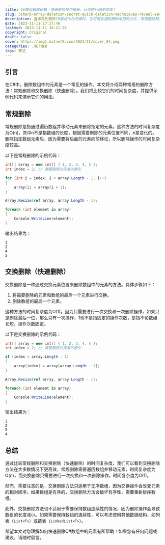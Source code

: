 ```yaml
---
title: C#数组删除秘籍：快速删除技巧揭秘，让你的代码更高效！
slug: csharp-array-deletion-secret-quick-deletion-techniques-reveal-secrets-make-your-code-more-efficient
description: 当涉及到删除C#数组中的元素时，你可能会遇到两种常见的方法：常规删除和交换删除（快速删除）。常规删除需要遍历数组并移动元素，而交换删除则通过交换元素位置来删除。本文将介绍这两种方法的时间复杂度，并提供示例代码来演示它们的用法。通过学习这些快速删除技巧，你将能够优化你的代码，使其更高效。让我们一起揭秘这些技巧，让你的代码更加出色！
date: 2023-11-11 17:27:46
lastmod: 2023-11-11 18:11:26
copyright: Original
draft: false
cover: https://img1.dotnet9.com/2023/11/cover_04.png
categories: .NET相关
tags: 算法
---
```


## 引言

在C#中，删除数组中的元素是一个常见的操作。本文将介绍两种常用的删除方法：常规删除和交换删除（快速删除）。我们将比较它们的时间复杂度，并提供示例代码来演示它们的用法。

## 常规删除

常规删除是指通过遍历数组并移动元素来删除指定的元素。这种方法的时间复杂度为O(n)，其中n不是指数组的长度，根据需要删除的元素位置不同，n是变化的。删除指定数组元素后，因为需要将后面的元素向前移动，所以删除操作的时间复杂度较高。

以下是常规删除的示例代码：

```csharp
int[] array = new int[] { 1, 2, 3, 4, 5 };
int index = 2; // 需要删除的元素的索引

for (int i = index; i < array.Length - 1; i++)
{
    array[i] = array[i + 1];
}

Array.Resize(ref array, array.Length - 1);

foreach (int element in array)
{
    Console.WriteLine(element);
}
```

输出结果为：

```shell
1
2
4
5
```

## 交换删除（快速删除）

交换删除是一种通过交换元素位置来删除数组中的元素的方法。具体步骤如下：

1. 将需要删除的元素和数组的最后一个元素进行交换。
2. 删除数组的最后一个元素。

这种方法的时间复杂度为O(1)，因为只需要进行一次交换和一次删除操作，如果只是删除最后一位，那么只有一次操作，1也不是指固定的操作次数，是指不论数组长短，操作次数固定。

以下是交换删除的示例代码：

```csharp
int[] array = new int[] { 1, 2, 3, 4, 5 };
int index = 2; // 需要删除的元素的索引

if (index < array.Length - 1)
{
    array[index] = array[array.Length - 1];
}

Array.Resize(ref array, array.Length - 1);

foreach (int element in array)
{
    Console.WriteLine(element);
}
```

输出结果为：

```shell
1
2
5
4
```

## 总结

通过比较常规删除和交换删除（快速删除）的时间复杂度，我们可以看到交换删除方法在大多数情况下更高效。常规删除需要遍历数组并移动元素，时间复杂度为O(n)，而交换删除只需要进行一次交换和一次删除操作，时间复杂度为O(1)。

然而，需要注意的是，交换删除方法只适用于无序数组，因为交换操作会改变元素的相对顺序。如果数组是有序的，交换删除方法会破坏有序性，需要重新排序数组。

此外，交换删除方法也不适用于需要保持数组连续性的情况，因为删除操作会导致数组的长度减小。如果需要保持数组的连续性，可以考虑使用其他数据结构，如列表（`List<T>`）或链表（`LinkedList<T>`）。

希望本文对您理解如何快速删除C#数组中的元素有所帮助！如果您有任何问题或建议，请随时留言。